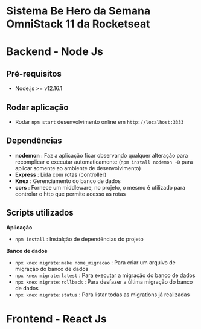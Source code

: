 # Sistema Be Hero da Semana OmniStack 11 da Rocketseat

# Backend - Node Js
## Pré-requisitos

 - Node.js >= v12.16.1
 
## Rodar aplicação

- Rodar `npm start` desenvolvimento online em `http://localhost:3333`

## Dependências
- **nodemon** : Faz a aplicação ficar observando qualquer alteração para recomplicar e executar automaticamente (`npm install nodemon -D` para aplicar somente ao ambiente de desenvolvimento)
- **Express** : Lida com rotas (controller)
- **Knex** : Gerenciamento do banco de dados
- **cors** : Fornece um middleware, no projeto, o mesmo é utilizado para controlar o http que permite acesso as rotas

## Scripts utilizados
**Aplicação**
- `npm install` : Instalção de dependências do projeto

**Banco de dados**
- `npx knex migrate:make nome_migracao` : Para criar um arquivo de migração do banco de dados
- `npx knex migrate:latest` : Para executar a migração do banco de dados
- `npx knex migrate:rollback` : Para desfazer a última migração do banco de dados
- `npx knex migrate:status` : Para listar todas as migrations já realizadas

# Frontend - React Js